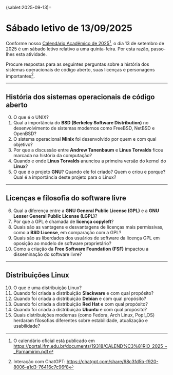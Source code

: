 (sablet:2025-09-13)=

# Sábado letivo de 13/09/2025

Conforme nosso [Calendário Acadêmico de 2025](https://mange.ifrn.edu.br/horario/parnamirim/2025.2/calendario/setembro.html)[^1], o dia 13 de setembro de 2025 é um sábado letivo relativo a uma quinta-feira. Por esta razão, passo-lhes esta atividade.

Procure respostas para as seguintes perguntas sobre a história dos sistemas operacionais de código aberto, suas licenças e personagens importantes[^2].

---

## História dos sistemas operacionais de código aberto

0. O que é o UNIX?
1. Qual a importância do **BSD (Berkeley Software Distribution)** no desenvolvimento de sistemas modernos como FreeBSD, NetBSD e OpenBSD?
2. O sistema operacional **Minix** foi desenvolvido por quem e com qual objetivo?
3. Por que a discussão entre **Andrew Tanenbaum** e **Linus Torvalds** ficou marcada na história da computação?
4. Quando e onde **Linus Torvalds** anunciou a primeira versão do kernel do **Linux**?
5. O que é o projeto **GNU**? Quando ele foi criado? Quem o criou e porque? Qual é a importância deste projeto para o Linux?

---

## Licenças e filosofia do software livre

6. Qual a diferença entre a **GNU General Public License (GPL)** e a **GNU Lesser General Public License (LGPL)**?
7. Por que a GPL é chamada de **licença copyleft**?
8. Quais são as vantagens e desvantagens de licenças mais permissivas, como a **BSD License**, em comparação com a GPL?
9. Quais são as liberdades dos usuários de software da licença GPL em oposição ao modelo de software proprietário?
10. Como a criação da **Free Software Foundation (FSF)** impactou a disseminação do software livre?

---

## Distribuições Linux

10. O que é uma distribuição Linux?
11. Quando foi criada a distribuição **Slackware** e com qual propósito?
12. Quando foi criada a distribuição **Debian** e com qual propósito?
13. Quando foi criada a distribuição **Red Hat** e com qual propósito?
14. Quando foi criada a distribuição **Ubuntu** e com qual propósito?
15. Quais distribuições modernas (como Fedora, Arch Linux, Pop!\_OS) herdaram filosofias diferentes sobre estabilidade, atualização e usabilidade?

[^1]: O calendário oficial está publicado em https://portal.ifrn.edu.br/documents/19318/CALEND%C3%81RIO_2025_-_Parnamirim.pdf
[^2]: Interação com ChatGPT: https://chatgpt.com/share/68c3fd5b-f920-8006-a1d3-76416c7c96f8